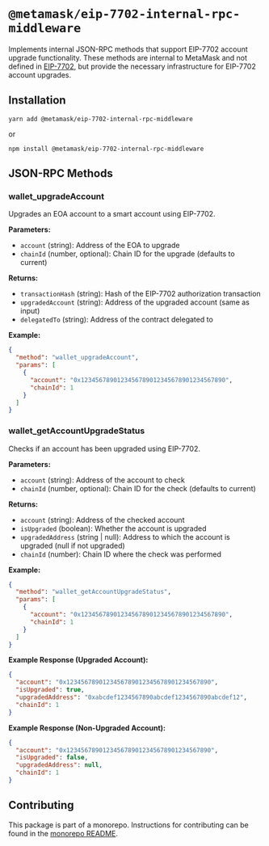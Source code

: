 # `@metamask/eip-7702-internal-rpc-middleware`

Implements internal JSON-RPC methods that support EIP-7702 account upgrade functionality. These methods are internal to MetaMask and not defined in [EIP-7702](https://eips.ethereum.org/EIPS/eip-7702), but provide the necessary infrastructure for EIP-7702 account upgrades.

## Installation

`yarn add @metamask/eip-7702-internal-rpc-middleware`

or

`npm install @metamask/eip-7702-internal-rpc-middleware`

## JSON-RPC Methods

### wallet_upgradeAccount

Upgrades an EOA account to a smart account using EIP-7702.

**Parameters:**

- `account` (string): Address of the EOA to upgrade
- `chainId` (number, optional): Chain ID for the upgrade (defaults to current)

**Returns:**

- `transactionHash` (string): Hash of the EIP-7702 authorization transaction
- `upgradedAccount` (string): Address of the upgraded account (same as input)
- `delegatedTo` (string): Address of the contract delegated to

**Example:**

```json
{
  "method": "wallet_upgradeAccount",
  "params": [
    {
      "account": "0x1234567890123456789012345678901234567890",
      "chainId": 1
    }
  ]
}
```

### wallet_getAccountUpgradeStatus

Checks if an account has been upgraded using EIP-7702.

**Parameters:**

- `account` (string): Address of the account to check
- `chainId` (number, optional): Chain ID for the check (defaults to current)

**Returns:**

- `account` (string): Address of the checked account
- `isUpgraded` (boolean): Whether the account is upgraded
- `upgradedAddress` (string | null): Address to which the account is upgraded (null if not upgraded)
- `chainId` (number): Chain ID where the check was performed

**Example:**

```json
{
  "method": "wallet_getAccountUpgradeStatus",
  "params": [
    {
      "account": "0x1234567890123456789012345678901234567890",
      "chainId": 1
    }
  ]
}
```

**Example Response (Upgraded Account):**

```json
{
  "account": "0x1234567890123456789012345678901234567890",
  "isUpgraded": true,
  "upgradedAddress": "0xabcdef1234567890abcdef1234567890abcdef12",
  "chainId": 1
}
```

**Example Response (Non-Upgraded Account):**

```json
{
  "account": "0x1234567890123456789012345678901234567890",
  "isUpgraded": false,
  "upgradedAddress": null,
  "chainId": 1
}
```

## Contributing

This package is part of a monorepo. Instructions for contributing can be found in the [monorepo README](https://github.com/MetaMask/core#readme).
